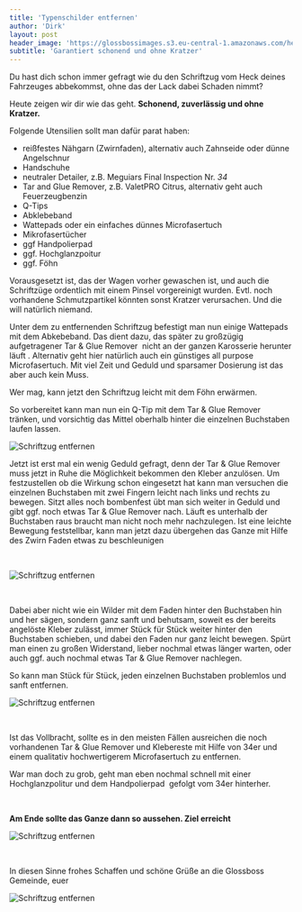 ```yaml
---
title: 'Typenschilder entfernen'
author: 'Dirk'
layout: post
header_image: 'https://glossbossimages.s3.eu-central-1.amazonaws.com/headerimg/schriftzugentfernen.jpg'
subtitle: 'Garantiert schonend und ohne Kratzer'
---
```

Du hast dich schon immer gefragt wie du den Schriftzug vom Heck deines Fahrzeuges abbekommst, ohne das der Lack dabei Schaden nimmt?

Heute zeigen wir dir wie das geht. **Schonend, zuverlässig und ohne Kratzer.**


Folgende Utensilien sollt man dafür parat haben:

*   reißfestes Nähgarn (Zwirnfaden), alternativ auch Zahnseide oder dünne Angelschnur
*   Handschuhe
*   neutraler Detailer, z.B. Meguiars Final Inspection Nr. *34*
*   Tar and Glue Remover, z.B. ValetPRO Citrus, alternativ geht auch Feuerzeugbenzin
*   Q-Tips
*   Abklebeband
*   Wattepads oder ein einfaches dünnes Microfasertuch
*   Mikrofasertücher
*   ggf Handpolierpad
*   ggf. Hochglanzpoitur
*   ggf. Föhn


Vorausgesetzt ist, das der Wagen vorher gewaschen ist, und auch die Schriftzüge ordentlich mit einem Pinsel vorgereinigt wurden. Evtl. noch vorhandene Schmutzpartikel könnten sonst Kratzer verursachen. Und die will natürlich niemand.

Unter dem zu entfernenden Schriftzug befestigt man nun einige Wattepads mit dem Abkebeband. Das dient dazu, das später zu großzügig aufgetragener Tar & Glue Remover  nicht an der ganzen Karosserie herunter läuft . Alternativ geht hier natürlich auch ein günstiges all purpose Microfasertuch. Mit viel Zeit und Geduld und sparsamer Dosierung ist das aber auch kein Muss.

Wer mag, kann jetzt den Schriftzug leicht mit dem Föhn erwärmen.

So vorbereitet kann man nun ein Q-Tip mit dem Tar & Glue Remover tränken, und vorsichtig das Mittel oberhalb hinter die einzelnen Buchstaben laufen lassen.

![Schriftzug entfernen](https://glossbossimages.s3.eu-central-1.amazonaws.com/dirk/SchriftzugEntfernen/Schriftzug002.jpg)

Jetzt ist erst mal ein wenig Geduld gefragt, denn der Tar & Glue Remover muss jetzt in Ruhe die Möglichkeit bekommen den Kleber anzulösen. Um festzustellen ob die Wirkung schon eingesetzt hat kann man versuchen die einzelnen Buchstaben mit zwei Fingern leicht nach links und rechts zu bewegen. Sitzt alles noch bombenfest übt man sich weiter in Geduld und gibt ggf. noch etwas Tar & Glue Remover nach. Läuft es unterhalb der Buchstaben raus braucht man nicht noch mehr nachzulegen. Ist eine leichte Bewegung feststellbar, kann man jetzt dazu übergehen das Ganze mit Hilfe des Zwirn Faden etwas zu beschleunigen

&nbsp;

![Schriftzug entfernen](https://glossbossimages.s3.eu-central-1.amazonaws.com/dirk/SchriftzugEntfernen/Schriftzug003.jpg)

&nbsp;

Dabei aber nicht wie ein Wilder mit dem Faden hinter den Buchstaben hin und her sägen, sondern ganz sanft und behutsam, soweit es der bereits angelöste Kleber zulässt, immer Stück für Stück weiter hinter den Buchstaben schieben, und dabei den Faden nur ganz leicht bewegen. Spürt man einen zu großen Widerstand, lieber nochmal etwas länger warten, oder auch ggf. auch nochmal etwas Tar & Glue Remover nachlegen.

So kann man Stück für Stück, jeden einzelnen Buchstaben problemlos und sanft entfernen.

![Schriftzug entfernen](https://glossbossimages.s3.eu-central-1.amazonaws.com/dirk/SchriftzugEntfernen/Schriftzug.gif)

&nbsp;

Ist das Vollbracht, sollte es in den meisten Fällen ausreichen die noch vorhandenen Tar & Glue Remover und Klebereste mit Hilfe von 34er und einem qualitativ hochwertigerem Microfasertuch zu entfernen.

War man doch zu grob, geht man eben nochmal schnell mit einer Hochglanzpolitur und dem Handpolierpad  gefolgt vom 34er hinterher.

&nbsp;

**Am Ende sollte das Ganze dann so aussehen. Ziel erreicht**

![Schriftzug entfernen](https://glossbossimages.s3.eu-central-1.amazonaws.com/dirk/SchriftzugEntfernen/Schriftzug001.jpg)

&nbsp;

In diesen Sinne frohes Schaffen und schöne Grüße an die Glossboss Gemeinde, euer

![Schriftzug entfernen](https://glossbossimages.s3.eu-central-1.amazonaws.com/dirk/glossbossSignatur_agent.png)
